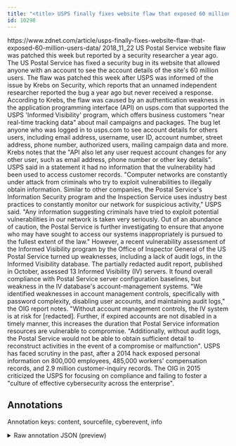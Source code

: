 ```yaml
---
title: "<title> USPS finally fixes website flaw that exposed 60 million users' data </title>"
id: 10298
---
```


<title> USPS finally fixes website flaw that exposed 60 million users' data </title>
<source> https://www.zdnet.com/article/usps-finally-fixes-website-flaw-that-exposed-60-million-users-data/ </source>
<date> 2018_11_22 </date>
<text>
US Postal Service website flaw was patched this week but reported by a security researcher a year ago.
The US Postal Service has fixed a security bug in its website that allowed anyone with an account to see the account details of the site's 60 million users.
The flaw was patched this week after USPS was informed of the issue by Krebs on Security, which reports that an unnamed independent researcher reported the bug a year ago but never received a response.
According to Krebs, the flaw was caused by an authentication weakness in the application programming interface (API) on usps.com that supported the USPS 'Informed Visibility' program, which offers business customers "near real-time tracking data" about mail campaigns and packages. 
The bug let anyone who was logged in to usps.com to see account details for others users, including email address, username, user ID, account number, street address, phone number, authorized users, mailing campaign data and more.
Krebs notes that the "API also let any user request account changes for any other user, such as email address, phone number or other key details".
USPS said in a statement it had no information that the vulnerability had been used to access customer records.
"Computer networks are constantly under attack from criminals who try to exploit vulnerabilities to illegally obtain information. Similar to other companies, the Postal Service's Information Security program and the Inspection Service uses industry best practices to constantly monitor our network for suspicious activity," USPS said.
"Any information suggesting criminals have tried to exploit potential vulnerabilities in our network is taken very seriously. Out of an abundance of caution, the Postal Service is further investigating to ensure that anyone who may have sought to access our systems inappropriately is pursued to the fullest extent of the law." 
However, a recent vulnerability assessment of the Informed Visibility program by the Office of Inspector General of the US Postal Service turned up weaknesses, including a lack of audit logs, in the Informed Visibility database.
The partially redacted audit report, published in October, assessed 13 Informed Visibility (IV) servers.
It found overall compliance with Postal Service server configuration baselines, but weakness in the IV database's account-management systems.
"We identified weaknesses in account management controls, specifically with password complexity, disabling user accounts, and maintaining audit logs," the OIG report notes.
"Without account management controls, the IV system is at risk for [redacted]. Further, if expired accounts are not disabled in a timely manner, this increases the duration that Postal Service information resources are vulnerable to compromise.
"Additionally, without audit logs, the Postal Service would not be able to obtain sufficient detail to reconstruct activities in the event of a compromise or malfunction".
USPS has faced scrutiny in the past, after a 2014 hack exposed personal information on 800,000 employees, 485,000 workers' compensation records, and 2.9 million customer-inquiry records.
The OIG in 2015 criticized the USPS for focusing on compliance and failing to foster a "culture of effective cybersecurity across the enterprise".  
</text>



## Annotations

Annotation keys: content, sourcefile, cyberevent, info

<details>
<summary>Raw annotation JSON (preview)</summary>

```json
{
  "content": "US Postal Service website flaw was patched this week but reported by a security researcher a year ago. The US Postal Service has fixed a security bug in its website that allowed anyone with an account to see the account details of the site's 60 million users. The flaw was patched this week after USPS was informed of the issue by Krebs on Security, which reports that an unnamed independent researcher reported the bug a year ago but never received a response. According to Krebs, the flaw was caused by an authentication weakness in the application programming interface (API) on usps.com that supported the USPS 'Informed Visibility' program, which offers business customers \"near real-time tracking data\" about mail campaigns and packages.  The bug let anyone who was logged in to usps.com to see account details for others users, including email address, username, user ID, account number, street address, phone number, authorized users, mailing campaign data and more. Krebs notes that the \"API also let any user request account changes for any other user, such as email address, phone number or other key details\". USPS said in a statement it had no information that the vulnerability had been used to access customer records. \"Computer networks are constantly under attack from criminals who try to exploit vulnerabilities to illegally obtain information. Similar to other companies, the Postal Service's Information Security program and the Inspection Service uses industry best practices to constantly monitor our network for suspicious activity,\" USPS said. \"Any information suggesting criminals have tried to exploit potential vulnerabilities in our network is taken very seriously. Out of an abundance of caution, the Postal Service is further investigating to ensure that anyone who may have sought to access our systems inappropriately is pursued to the fullest extent of the law.\"  However, a recent vulnerability assessment of the Informed Visibility program by the Office of Inspector General of the US Postal Service turned up weaknesses, including a lack of audit logs, in the Informed Visibility database. The partially redacted audit report, published in October, assessed 13 Informed Visibility (IV) servers. It found overall compliance with Postal Service server configuration baselines, but weakness in the IV database's account-management systems. \"We identified weaknesses in account management controls, specifically with password complexity, disabling user accounts, and maintaining audit logs,\" the OIG report notes. \"Without account management controls, the IV system is at risk for [redacted]. Further, if expired accounts are not disabled in a timely manner, this increases the duration that Postal Service information resources are vulnerable to compromise. \"Additionally, without audit logs, the Postal Service would not be able to obtain sufficient detail to reconstruct activities in the event of a compromise or malfunction\". USPS has faced scrutiny in the past, after a 2014 hack exposed personal information on 800,000 employees, 485,000 workers' compensation records, and 2.9 million customer-inquiry records. The OIG in 2015 criticized the USPS for focusing on compliance and failing to foster a \"culture of effective cybersecurity across the enterprise\".  ",
  "sourcefile": "10298.txt",
  "cyberevent": {
    "hopper": [
      {
        "index": 0,
        "relation": "Same",
        "events": [
          {
            "index": "E6",
            "type": "Vulnerability-related",
            "realis": "Actual",
            "nugget": {
              "startOffset": 403,
              "index": "T20",
              "endOffset": 411,
              "text": "reported"
            },
            "argument": [
              {
                "index": "T21",
                "text": "the bug",
                "endOffset": 419,
                "role": {
                  "type": "Vulnerability"
                },
              
```
</details>
